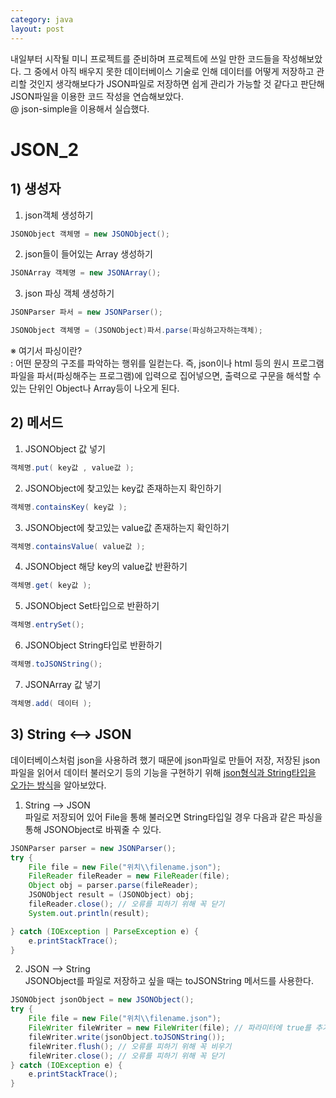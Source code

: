 ```yaml
---
category: java
layout: post
---
```

내일부터 시작될 미니 프로젝트를 준비하며 프로젝트에 쓰일 만한 코드들을 작성해보았다. 그 중에서 아직 배우지 못한 데이터베이스 기술로 인해 데이터를 어떻게 저장하고 관리할 것인지 생각해보다가 JSON파일로 저장하면 쉽게 관리가 가능할 것 같다고 판단해 JSON파일을 이용한 코드 작성을 연습해보았다.        
@ json-simple을 이용해서 실습했다.
# JSON_2
## 1) 생성자
1. json객체 생성하기
```java
JSONObject 객체명 = new JSONObject();
```

2. json들이 들어있는 Array 생성하기
```java
JSONArray 객체명 = new JSONArray();
```
3. json 파싱 객체 생성하기
```java
JSONParser 파서 = new JSONParser();

JSONObject 객체명 = (JSONObject)파서.parse(파싱하고자하는객체);
```
※ 여기서 파싱이란?        
 : 어떤 문장의 구조를 파악하는 행위를 일컫는다. 즉, json이나 html 등의 원시 프로그램파일을 파서(파싱해주는 프로그램)에 입력으로 집어넣으면, 출력으로 구문을 해석할 수 있는 단위인 Object나 Array등이 나오게 된다.


 ## 2) 메서드
 1. JSONObject 값 넣기
 ```java
 객체명.put( key값 , value값 );
 ```
 2. JSONObject에 찾고있는 key값 존재하는지 확인하기
 ```java
객체명.containsKey( key값 );
 ```
 3. JSONObject에 찾고있는 value값 존재하는지 확인하기
 ```java
 객체명.containsValue( value값 );
 ```
 4. JSONObject 해당 key의 value값 반환하기
 ```java
 객체명.get( key값 );
 ```
 5. JSONObject Set타입으로 반환하기
 ```java
 객체명.entrySet();
 ```
 
 6. JSONObject String타입로 반환하기
 ```java
 객체명.toJSONString();
 ```
 7. JSONArray 값 넣기
 ```java
 객체명.add( 데이터 );
 ```
 


## 3) String <--> JSON
데이터베이스처럼 json을 사용하려 했기 때문에 json파일로 만들어 저장, 저장된 json파일을 읽어서 데이터 불러오기 등의 기능을 구현하기 위해 <u>json형식과 String타입을 오가는 방식</u>을 알아보았다.     
1. String --> JSON    
파일로 저장되어 있어 File을 통해 불러오면 String타입일 경우 다음과 같은 파싱을 통해 JSONObject로 바꿔줄 수 있다.  
```java
JSONParser parser = new JSONParser(); 
try {
    File file = new File("위치\\filename.json"); 
    FileReader fileReader = new FileReader(file); 
    Object obj = parser.parse(fileReader); 
    JSONObject result = (JSONObject) obj;
    fileReader.close(); // 오류를 피하기 위해 꼭 닫기
    System.out.println(result);

} catch (IOException | ParseException e) {
    e.printStackTrace();
}
```

2. JSON --> String     
JSONObject를 파일로 저장하고 싶을 때는 toJSONString 메서드를 사용한다.
```java
JSONObject jsonObject = new JSONObject();
try {  
    File file = new File("위치\\filename.json");
    FileWriter fileWriter = new FileWriter(file); // 파라미터에 true를 추가하면 덮어쓰기 기능 사용가능
    fileWriter.write(jsonObject.toJSONString());
    fileWriter.flush(); // 오류를 피하기 위해 꼭 비우기
    fileWriter.close(); // 오류를 피하기 위해 꼭 닫기
} catch (IOException e) {
    e.printStackTrace();
}
```